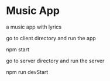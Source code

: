 # Music App
a music app with lyrics

go to client directory and run the app

npm start

go to server directory and run the server

npm run devStart
